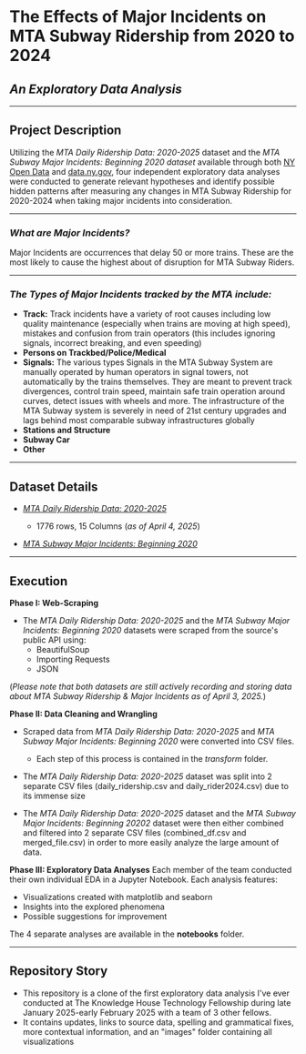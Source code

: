 # The Effects of Major Incidents on MTA Subway Ridership from 2020 to 2024
## *An Exploratory Data Analysis*
___

## Project Description 

Utilizing the *MTA Daily Ridership Data: 2020-2025* dataset and the *MTA Subway Major Incidents: Beginning 2020 dataset* available through both [NY Open Data](https://opendata.cityofnewyork.us/) and [data.ny.gov](https://data.ny.gov/), four independent exploratory data analyses were conducted to generate relevant hypotheses and identify possible hidden patterns after measuring any changes in MTA Subway Ridership for 2020-2024 when taking major incidents into consideration.
___

### _What are Major Incidents?_ 
Major Incidents are occurrences that delay 50 or more trains. These are the most likely to cause the highest about of disruption for MTA Subway Riders.
___
### _The Types of Major Incidents tracked by the MTA include:_ 
- __Track:__ Track incidents have a variety of root causes including low quality maintenance (especially when trains are moving at high speed), mistakes and confusion from train operators (this includes ignoring signals, incorrect breaking, and even speeding)
- __Persons on Trackbed/Police/Medical__
- __Signals:__ The various types Signals in the MTA Subway System are manually operated by human operators in signal towers, not automatically by the trains themselves. They are meant to prevent track divergences, control train speed, maintain safe train operation around curves, detect issues with wheels and more. The infrastructure of the MTA Subway system is severely in need of 21st century upgrades and lags behind most comparable subway infrastructures globally
- __Stations and Structure__
- __Subway Car__
- __Other__

___

## Dataset Details

* [*MTA Daily Ridership Data: 2020-2025*](https://data.ny.gov/Transportation/MTA-Daily-Ridership-Data-2020-2025/vxuj-8kew/data_preview)
    * 1776 rows, 15 Columns (*as of April 4, 2025*)

* [*MTA Subway Major Incidents: Beginning 2020*](https://data.ny.gov/Transportation/MTA-Subway-Major-Incidents-Beginning-2020/j6d2-s8m2/about_data)


___
## Execution

**Phase I: Web-Scraping**

* The *MTA Daily Ridership Data: 2020-2025* and the *MTA Subway Major Incidents: Beginning 2020* 
datasets were scraped from the source's public API using:
    * BeautifulSoup
    * Importing Requests
    * JSON

(*Please note that both datasets are still actively recording and storing data about MTA Subway Ridership & Major Incidents as of April 3, 2025.*)

**Phase II: Data Cleaning and Wrangling**

* Scraped data from *MTA Daily Ridership Data: 2020-2025* and *MTA Subway Major Incidents: Beginning 2020* were converted into CSV files.
    * Each step of this process is contained in the *transform* folder.

* The *MTA Daily Ridership Data: 2020-2025* dataset was split into 2 separate CSV files (daily_ridership.csv and daily_rider2024.csv) due to its immense size

* The _MTA Daily Ridership Data: 2020-2025_ dataset and the _MTA Subway Major Incidents: Beginning 20202_ dataset were then either combined and filtered into 2 separate CSV files (combined_df.csv and merged_file.csv) in order to more easily analyze the large amount of data. 

**Phase III: Exploratory Data Analyses**
Each member of the team conducted their own individual EDA in a Jupyter Notebook. Each analysis features:

* Visualizations created with matplotlib and seaborn
* Insights into the explored phenomena
* Possible suggestions for improvement

The 4 separate analyses are available in the **notebooks** folder. 
___

## Repository Story

* This repository is a clone of the first exploratory data analysis I've ever conducted at The Knowledge House Technology Fellowship during late January 2025-early February 2025 with a team of 3 other fellows.
* It contains updates, links to source data, spelling and grammatical fixes, more contextual information, and an "images" folder containing all visualizations